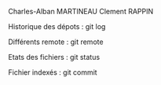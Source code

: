 Charles-Alban MARTINEAU
Clement RAPPIN

Historique des dépots : git log

Différents remote : git remote

Etats des fichiers : git status

Fichier indexés : git commit
